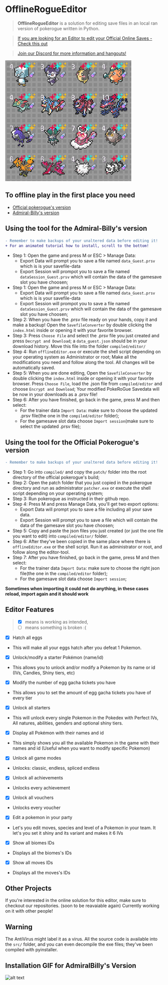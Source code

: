 # OfflineRogueEditor
> **OfflineRogueEditor** is a solution for editing save files in an local ran version of pokerogue written in Python.

> [If you are looking for an Editor to edit your Official Online Saves - Check this out](https://github.com/claudiunderthehood/OnlineRogueEditor/)

> [Join our Discord for more information and hangouts!](https://discord.gg/8ZAnsZfVQP)

![Preview Image](.github/preview.png)

## To offline play in the first place you need

- [Official pokerogue's version](https://github.com/pagefaultgames/pokerogue)
- [Admiral-Billy's version](https://github.com/Admiral-Billy/Pokerogue-App)

## Using the tool for the Admiral-Billy's version
```diff
- Remember to make backups of your unaltered data before editing it!
+ For an animated tutorial how to install, scroll to the bottom!
```
- Step 1: Open the game and press M or ESC > Manage Data:
    - Export Data will prompt you to save a file named `data_Guest.prsv` which is is your savefile-data
    - Export Session will prompot you to save a file named `dataSession_Guest.prsv` which will contain the data of the gamesave slot you have choosen;
- Step 1: Open the game and press M or ESC > Manage Data:
    - Export Data will prompt you to save a file named `data_Guest.prsv` which is is your savefile-data
    - Export Session will prompot you to save a file named `dataSession_Guest.prsv` which will contain the data of the gamesave slot you have choosen;
- Step 2: When you have the .prsv file ready on your hands, copy it and make a backup! Open the `SavefileConverter` by double clicking the `index.html` inside or opening it with your favorite browser.
- Step 3: Press `Choose File` and select the .prsv file you just created and press `Decrypt and Download`; a `data_guest.json` should be in your download history. Move this file into the folder `compiled/editor/`
- Step 4: Run `offlineEditor.exe` or execute the shell script depending on your operating system as Administrator or root; Make all the modifications you need and follow along the tool. All changes will be automatically saved.
- Step 5: When you are done editing, Open the `SavefileConverter` by double clicking the `index.html` inside or opening it with your favorite browser. Press  `Choose File`, load the .json file from `compiled/editor` and choose `Encrypt and Download`; Your modified PokeRoGue Savedata will be now in your downloads as a .prsv file!
- Step 6: After you have finished, go back in the game, press M and then select:
    - For the trainer data `Import Data`: make sure to choose the updated .prsv file(the one in the `compiled/editor` folder);
    - For the gamesave slot data choose `Import session`(make sure to select the updated .prsv file);

## Using the tool for the Official Pokerogue's version 
```diff
- Remember to make backups of your unaltered data before editing it!
```

- Step 1: Go into `compiled/` and copy the `patch/` folder into the root directory of the official pokerogue's build;
- Step 2: Open the patch folder that you just copied in the pokerogue directory and run as administrator `patcher.exe` or execute the shell script depending on your operating system;
- Step 3: Run pokerogue as instructed in their github repo. 
- Step 4: Press M and press Manage Data, you'll get two export options:
    - Export Data will prompt you to save a file including all your save data.
    - Export Session will prompt you to save a file which will contain the data of the gamesave slot you have choosen;
- Step 5: Copy and paste the json files you just created (or just the one file you want to edit) into `compiled/editor/` folder.
- Step 6: After they've been copied in the same place where there is `offlineEditor.exe` or the shell script. Run it as administrator or root, and follow along the editor-tool.
- Step 7: After you have finished, go back in the game, press M and then select:
    - For the trainer data `Import Data`: make sure to choose the right json file(the one in the `compiled/editor` folder);
    - For the gamesave slot data choose `Import session`;

**Sometimes when importing it could not do anything, in these cases reload, import again and it should work**

## Editor Features
> - [X] means is working as intended, 
> - [ ] means something is broken :(

- [X] Hatch all eggs
- This will make all your eggs hatch after you defeat 1 Pokemon.

- [X] Unlock/modify a starter Pokémon (name/id)
- This allows you to unlock and/or modify a Pokemon by its name or id (IVs, Candies, Shiny tiers, etc)

- [X] Modify the number of egg gacha tickets you have
- This allows you to set the amount of egg gacha tickets you have of every tier

- [X] Unlock all starters
- This will unlock every single Pokemon in the Pokedex with Perfect IVs, All natures, abilities, genders and optional shiny tiers.

- [X] Display all Pokémon with their names and id
- This simply shows you all the available Pokemon in the game with their names and id (Useful when you want to modify specific Pokemon)

- [X] Unlock all game modes
- Unlocks: classic, endless, spliced endless

- [X] Unlock all achievements
- Unlocks every achievement

- [X] Unlock all vouchers
- Unlocks every voucher

- [X] Edit a pokemon in your party
- Let's you edit moves, species and level of a Pokemon in your team. It let's you set it shiny and its variant and makes it 6 IVs

- [X] Show all biomes IDs
- Displays all the biomes's IDs

- [X] Show all moves IDs
- Displays all the moves's IDs
  
## Other Projects

If you're interested in the online solution for this editor, make sure to checkout our repositories. (soon to be reavaiable again) Currently working on it with other people!

## Warning

The AntiVirus might label it as a virus. All the source code is available into the `src/` folder, and you can even decompile the exe files; they've been compiled with pyinstaller.

## Installation GIF for AdmiralBilly's Version
![alt text](.github/install-for-billy.gif)
<!-- Metadata: keywords -->
<meta name="description" content="is a solution for editing save files in the offline version for pokerogue written in Python.">
<meta name="keywords" content="pokerogue, pokerogue save editor, pokerogue hacks, pokerogue hack, pokerogue cheats, pokerogue cheat, pokerogue trainer, pokerogue cheat table, rogueEditor, free, gacha, ticket, tickets, egg, eggs, shiny, save, edit, pokemon, unlimited, hack, hacks, cheat, cheats, trainer, table, pokedex, dex, wave, money, level, levels, iv, ivs, stat, stats, item, items, api, mod, mods, tool, tools">

